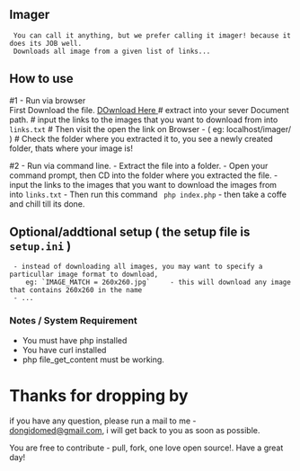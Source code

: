 ## Imager
     You can call it anything, but we prefer calling it imager! because it does its JOB well.
     Downloads all image from a given list of links...
     
## How to use
  #1 - Run via browser
    <br /> First Download the file. <a href="https://github.com/dongido001/Imager/archive/master.zip"> DOwnload Here </a>
    # extract into your sever Document path.
    # input the links to the images that you want to download from into `links.txt`
    # Then visit the open the link on Browser - ( eg: localhost/imager/ )
    # Check the folder where you extracted it to, you see a newly created folder, thats where your image is!
    
  #2 - Run via command line.
    - Extract the file into a folder.
    - Open your command prompt, then CD into the folder where you extracted the file.
    -  input the links to the images that you want to download the images from into `links.txt`
    - Then run this command ` php index.php`
    - then take a coffe and chill till its done.
    
## Optional/addtional setup ( the setup file is `setup.ini` )

     - instead of downloading all images, you may want to specify a particullar image format to download,
        eg: `IMAGE_MATCH = 260x260.jpg`     - this will download any image that contains 260x260 in the name
     - ... 
      
     
    
### Notes / System Requirement
   - You must have php installed
   - You have curl installed
   - php file_get_content must be working.
   
 # Thanks for dropping by
if you have any question, please run a mail to me - dongidomed@gmail.com, i will get back to you as soon as possible.

You are free to contribute - pull, fork, one love open source!. Have a great day!
